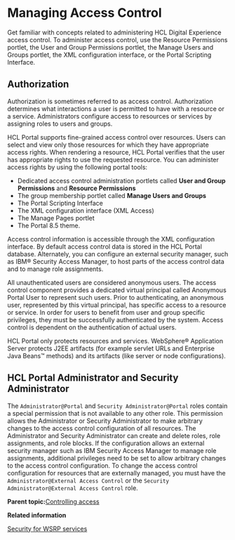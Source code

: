 # Managing Access Control

Get familiar with concepts related to administering HCL Digital Experience access control. To administer access control, use the Resource Permissions portlet, the User and Group Permissions portlet, the Manage Users and Groups portlet, the XML configuration interface, or the Portal Scripting Interface.

## Authorization

Authorization is sometimes referred to as access control. Authorization determines what interactions a user is permitted to have with a resource or a service. Administrators configure access to resources or services by assigning roles to users and groups.

HCL Portal supports fine-grained access control over resources. Users can select and view only those resources for which they have appropriate access rights. When rendering a resource, HCL Portal verifies that the user has appropriate rights to use the requested resource. You can administer access rights by using the following portal tools:

-   Dedicated access control administration portlets called **User and Group Permissions** and **Resource Permissions**
-   The group membership portlet called **Manage Users and Groups**
-   The Portal Scripting Interface
-   The XML configuration interface \(XML Access\)
-   The Manage Pages portlet
-   The Portal 8.5 theme.

Access control information is accessible through the XML configuration interface. By default access control data is stored in the HCL Portal database. Alternately, you can configure an external security manager, such as IBM® Security Access Manager, to host parts of the access control data and to manage role assignments.

All unauthenticated users are considered anonymous users. The access control component provides a dedicated virtual principal called Anonymous Portal User to represent such users. Prior to authenticating, an anonymous user, represented by this virtual principal, has specific access to a resource or service. In order for users to benefit from user and group specific privileges, they must be successfully authenticated by the system. Access control is dependent on the authentication of actual users.

HCL Portal only protects resources and services. WebSphere® Application Server protects J2EE artifacts \(for example servlet URLs and Enterprise Java Beans&trade; methods\) and its artifacts \(like server or node configurations\).

## HCL Portal Administrator and Security Administrator

The `Administrator@Portal` and `Security Administrator@Portal` roles contain a special permission that is not available to any other role. This permission allows the Administrator or Security Administrator to make arbitrary changes to the access control configuration of all resources. The Administrator and Security Administrator can create and delete roles, role assignments, and role blocks. If the configuration allows an external security manager such as IBM Security Access Manager to manage role assignments, additional privileges need to be set to allow arbitrary changes to the access control configuration. To change the access control configuration for resources that are externally managed, you must have the `Administrator@External Access Control` or the `Security Administrator@External Access Control` role.

**Parent topic:**[Controlling access](../admin-system/control_access.md)

**Related information**  


[Security for WSRP services](../admin-system/wsrpc_secy.md)

